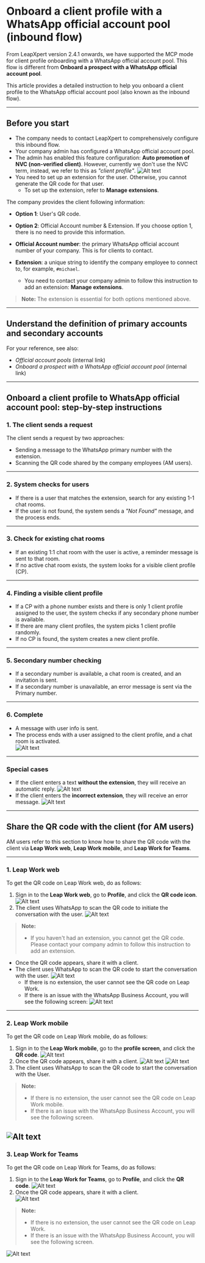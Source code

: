 # Onboard a client profile with a WhatsApp official account pool (inbound flow)

From LeapXpert version 2.4.1 onwards, we have supported the MCP mode for client profile onboarding with a WhatsApp official account pool. This flow is different from **Onboard a prospect with a WhatsApp official account pool**.  

This article provides a detailed instruction to help you onboard a client profile to the WhatsApp official account pool (also known as the inbound flow).  

---

## Before you start
- The company needs to contact LeapXpert to comprehensively configure this inbound flow.  
- Your company admin has configured a WhatsApp official account pool.  
- The admin has enabled this feature configuration: **Auto promotion of NVC (non-verified client)**. However, currently we don't use the NVC term, instead, we refer to this as *"client profile"*. ![Alt text](photos/inbound01.png) 
- You need to set up an extension for the user. Otherwise, you cannot generate the QR code for that user.  
  - To set up the extension, refer to **Manage extensions**.  

The company provides the client following information:  
- **Option 1**: User's QR code.  
- **Option 2**: Official Account number & Extension. If you choose option 1, there is no need to provide this information.  

- **Official Account number**: the primary WhatsApp official account number of your company. This is for clients to contact.  
- **Extension**: a unique string to identify the company employee to connect to, for example, `#michael`.  
  - You need to contact your company admin to follow this instruction to add an extension: **Manage extensions**.  

>**Note:** The extension is essential for both options mentioned above.  

---

## Understand the definition of primary accounts and secondary accounts
For your reference, see also:  
- *Official account pools* (internal link)
- *Onboard a prospect with a WhatsApp official account pool* (internal link)

---

## Onboard a client profile to WhatsApp official account pool: step-by-step instructions

### 1. The client sends a request
The client sends a request by two approaches:  
- Sending a message to the WhatsApp primary number with the extension.  
- Scanning the QR code shared by the company employees (AM users).  

---

### 2. System checks for users
- If there is a user that matches the extension, search for any existing 1-1 chat rooms.  
- If the user is not found, the system sends a *"Not Found"* message, and the process ends.  

---

### 3. Check for existing chat rooms
- If an existing 1:1 chat room with the user is active, a reminder message is sent to that room.  
- If no active chat room exists, the system looks for a visible client profile (CP).  

---

### 4. Finding a visible client profile
- If a CP with a phone number exists and there is only 1 client profile assigned to the user, the system checks if any secondary phone number is available.  
- If there are many client profiles, the system picks 1 client profile randomly.  
- If no CP is found, the system creates a new client profile.  

---

### 5. Secondary number checking
- If a secondary number is available, a chat room is created, and an invitation is sent.  
- If a secondary number is unavailable, an error message is sent via the Primary number.  

---

### 6. Complete
- A message with user info is sent.  
- The process ends with a user assigned to the client profile, and a chat room is activated.  
 ![Alt text](photos/inbound02.png) 
---
### Special cases
- If the client enters a text **without the extension**, they will receive an automatic reply. ![Alt text](photos/inbound03.png)  
- If the client enters the **incorrect extension**, they will receive an error message. ![Alt text](photos/inbound04.png) 

---

## Share the QR code with the client (for AM users)

AM users refer to this section to know how to share the QR code with the client via **Leap Work web**, **Leap Work mobile**, and **Leap Work for Teams**.  

---

### 1. Leap Work web
To get the QR code on Leap Work web, do as follows:  
1. Sign in to the **Leap Work web**, go to **Profile**, and click the **QR code icon**. ![Alt text](photos/inbound05.png) 
2. The client uses WhatsApp to scan the QR code to initiate the conversation with the user. ![Alt text](photos/inbound06.png)  

> **Note:**  
> - If you haven't had an extension, you cannot get the QR code. Please contact your company admin to follow this instruction to add an extension.  
- Once the QR code appears, share it with a client.  
- The client uses WhatsApp to scan the QR code to start the conversation with the user. ![Alt text](photos/inbound07.png)   
  - If there is no extension, the user cannot see the QR code on Leap Work.  
  - If there is an issue with the WhatsApp Business Account, you will see the following screen:  ![Alt text](photos/inbound08.png) 

---

### 2. Leap Work mobile
To get the QR code on Leap Work mobile, do as follows:  
1. Sign in to the **Leap Work mobile**, go to the **profile screen**, and click the **QR code**.  ![Alt text](photos/inbound09.png) 
2. Once the QR code appears, share it with a client. ![Alt text](photos/inbound10.png)
   ![Alt text](photos/inbound11.png)  
3. The client uses WhatsApp to scan the QR code to start the conversation with the User.  

> **Note:**  
>- If there is no extension, the user cannot see the QR code on Leap Work mobile.  
>- If there is an issue with the WhatsApp Business Account, you will see the following screen.  

![Alt text](photos/inbound12.png)  
---

### 3. Leap Work for Teams
To get the QR code on Leap Work for Teams, do as follows:  
1. Sign in to the **Leap Work for Teams**, go to **Profile**, and click the **QR code**. ![Alt text](photos/inbound13.png)  
2. Once the QR code appears, share it with a client.  
![Alt text](photos/inbound14.png)  
>**Note:**  
>- If there is no extension, the user cannot see the QR code on Leap Work.  
>- If there is an issue with the WhatsApp Business Account, you will see the following screen.

![Alt text](photos/inbound15.png)
